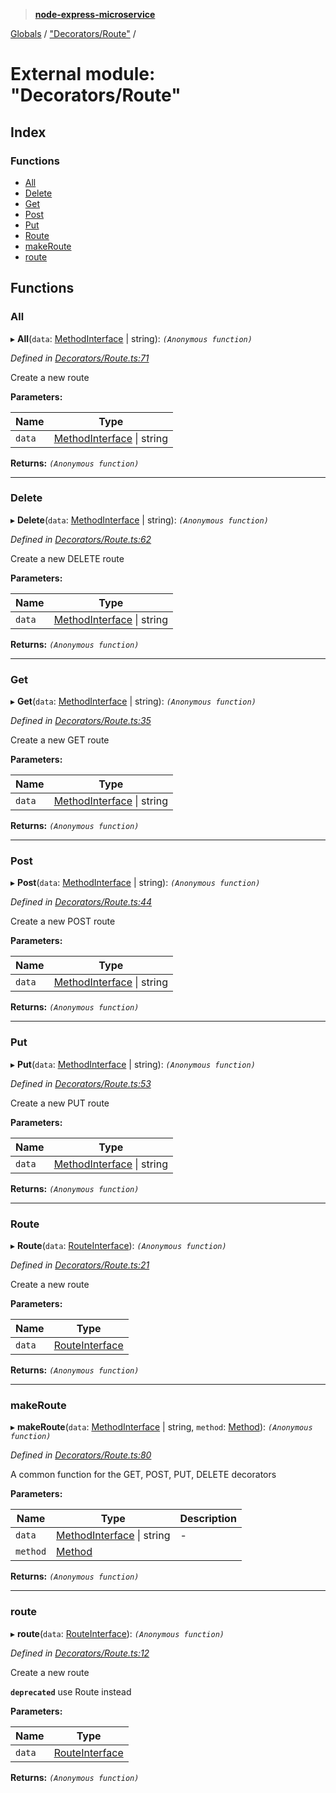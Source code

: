 > **[node-express-microservice](../README.md)**

[Globals](../globals.md) / ["Decorators/Route"](_decorators_route_.md) /

# External module: "Decorators/Route"

## Index

### Functions

* [All](_decorators_route_.md#all)
* [Delete](_decorators_route_.md#delete)
* [Get](_decorators_route_.md#get)
* [Post](_decorators_route_.md#post)
* [Put](_decorators_route_.md#put)
* [Route](_decorators_route_.md#route)
* [makeRoute](_decorators_route_.md#makeroute)
* [route](_decorators_route_.md#route)

## Functions

###  All

▸ **All**(`data`: [MethodInterface](../interfaces/_interfaces_methodinterface_.methodinterface.md) | string): *`(Anonymous function)`*

*Defined in [Decorators/Route.ts:71](https://github.com/lukebellamy053/express-microservice/blob/f7a5771/src/Decorators/Route.ts#L71)*

Create a new route

**Parameters:**

Name | Type |
------ | ------ |
`data` | [MethodInterface](../interfaces/_interfaces_methodinterface_.methodinterface.md) \| string |

**Returns:** *`(Anonymous function)`*

___

###  Delete

▸ **Delete**(`data`: [MethodInterface](../interfaces/_interfaces_methodinterface_.methodinterface.md) | string): *`(Anonymous function)`*

*Defined in [Decorators/Route.ts:62](https://github.com/lukebellamy053/express-microservice/blob/f7a5771/src/Decorators/Route.ts#L62)*

Create a new DELETE route

**Parameters:**

Name | Type |
------ | ------ |
`data` | [MethodInterface](../interfaces/_interfaces_methodinterface_.methodinterface.md) \| string |

**Returns:** *`(Anonymous function)`*

___

###  Get

▸ **Get**(`data`: [MethodInterface](../interfaces/_interfaces_methodinterface_.methodinterface.md) | string): *`(Anonymous function)`*

*Defined in [Decorators/Route.ts:35](https://github.com/lukebellamy053/express-microservice/blob/f7a5771/src/Decorators/Route.ts#L35)*

Create a new GET route

**Parameters:**

Name | Type |
------ | ------ |
`data` | [MethodInterface](../interfaces/_interfaces_methodinterface_.methodinterface.md) \| string |

**Returns:** *`(Anonymous function)`*

___

###  Post

▸ **Post**(`data`: [MethodInterface](../interfaces/_interfaces_methodinterface_.methodinterface.md) | string): *`(Anonymous function)`*

*Defined in [Decorators/Route.ts:44](https://github.com/lukebellamy053/express-microservice/blob/f7a5771/src/Decorators/Route.ts#L44)*

Create a new POST route

**Parameters:**

Name | Type |
------ | ------ |
`data` | [MethodInterface](../interfaces/_interfaces_methodinterface_.methodinterface.md) \| string |

**Returns:** *`(Anonymous function)`*

___

###  Put

▸ **Put**(`data`: [MethodInterface](../interfaces/_interfaces_methodinterface_.methodinterface.md) | string): *`(Anonymous function)`*

*Defined in [Decorators/Route.ts:53](https://github.com/lukebellamy053/express-microservice/blob/f7a5771/src/Decorators/Route.ts#L53)*

Create a new PUT route

**Parameters:**

Name | Type |
------ | ------ |
`data` | [MethodInterface](../interfaces/_interfaces_methodinterface_.methodinterface.md) \| string |

**Returns:** *`(Anonymous function)`*

___

###  Route

▸ **Route**(`data`: [RouteInterface](../interfaces/_interfaces_routeinterface_.routeinterface.md)): *`(Anonymous function)`*

*Defined in [Decorators/Route.ts:21](https://github.com/lukebellamy053/express-microservice/blob/f7a5771/src/Decorators/Route.ts#L21)*

Create a new route

**Parameters:**

Name | Type |
------ | ------ |
`data` | [RouteInterface](../interfaces/_interfaces_routeinterface_.routeinterface.md) |

**Returns:** *`(Anonymous function)`*

___

###  makeRoute

▸ **makeRoute**(`data`: [MethodInterface](../interfaces/_interfaces_methodinterface_.methodinterface.md) | string, `method`: [Method](../enums/_enums_method_.method.md)): *`(Anonymous function)`*

*Defined in [Decorators/Route.ts:80](https://github.com/lukebellamy053/express-microservice/blob/f7a5771/src/Decorators/Route.ts#L80)*

A common function for the GET, POST, PUT, DELETE decorators

**Parameters:**

Name | Type | Description |
------ | ------ | ------ |
`data` | [MethodInterface](../interfaces/_interfaces_methodinterface_.methodinterface.md) \| string | - |
`method` | [Method](../enums/_enums_method_.method.md) |   |

**Returns:** *`(Anonymous function)`*

___

###  route

▸ **route**(`data`: [RouteInterface](../interfaces/_interfaces_routeinterface_.routeinterface.md)): *`(Anonymous function)`*

*Defined in [Decorators/Route.ts:12](https://github.com/lukebellamy053/express-microservice/blob/f7a5771/src/Decorators/Route.ts#L12)*

Create a new route

**`deprecated`** use Route instead

**Parameters:**

Name | Type |
------ | ------ |
`data` | [RouteInterface](../interfaces/_interfaces_routeinterface_.routeinterface.md) |

**Returns:** *`(Anonymous function)`*